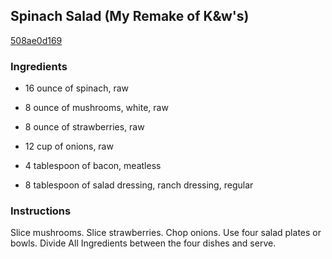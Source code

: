 ## Spinach Salad (My Remake of K&w's)

[508ae0d169](http://www.food.com/recipe/spinach-salad-my-remake-of-k-ws-471799)

### Ingredients

 - 16 ounce of spinach, raw

 - 8 ounce of mushrooms, white, raw

 - 8 ounce of strawberries, raw

 - 12 cup of onions, raw

 - 4 tablespoon of bacon, meatless

 - 8 tablespoon of salad dressing, ranch dressing, regular

### Instructions

Slice mushrooms. Slice strawberries. Chop onions. Use four salad plates or bowls. Divide All Ingredients between the four dishes and serve.